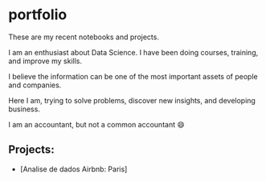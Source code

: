 # portfolio
These are my recent notebooks and projects.

I am an enthusiast about Data Science. I have been doing courses, training, and improve my skills.

I believe the information can be one of the most important assets of people and companies.

Here I am, trying to solve problems, discover new insights, and developing business.

I am an accountant, but not a common accountant :smile:

## Projects:

 * [Analise de dados Airbnb: Paris]
